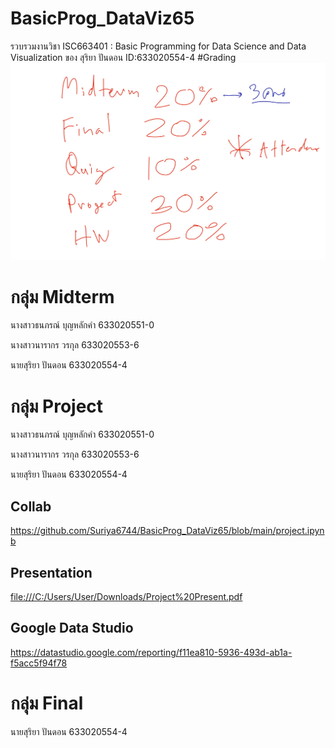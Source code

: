 # BasicProg_DataViz65
รวบรวมงานวิชา ISC663401 : Basic Programming for Data Science and Data Visualization ของ สุริยา ปันดอน ID:633020554-4
#Grading
![grading_image](Grading.jpg)
# กลุ่ม Midterm
  นางสาวธนภรณ์ บุญหลักคำ  633020551-0
  
  นางสาวนารากร วรกุล      633020553-6
  
  นายสุริยา ปันดอน         633020554-4
  
# กลุ่ม Project
  นางสาวธนภรณ์ บุญหลักคำ  633020551-0
  
  นางสาวนารากร วรกุล      633020553-6
  
  นายสุริยา ปันดอน         633020554-4
  
  ## Collab
  https://github.com/Suriya6744/BasicProg_DataViz65/blob/main/project.ipynb
  ## Presentation
  [file:///C:/Users/User/Downloads/Project%20Present.pdf](https://www.canva.com/design/DAFRQLbbk7s/3ba8fsyGhBYsv-zlVdoJIA/edit?utm_content=DAFRQLbbk7s&utm_campaign=designshare&utm_medium=link2&utm_source=sharebutton&fbclid=IwAR1ellrem1Z6wohwyWRLQ6q-h_DXnwAUThrnBZMSj2AB7jue5mxlyzfGBKk)
  ## Google Data Studio
  https://datastudio.google.com/reporting/f11ea810-5936-493d-ab1a-f5acc5f94f78
# กลุ่ม Final
  นายสุริยา ปันดอน         633020554-4
